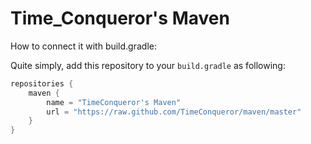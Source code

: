 # Time_Conqueror's Maven

How to connect it with build.gradle:

Quite simply, add this repository to your `build.gradle` as following:
```gradle
repositories {
    maven {
        name = "TimeConqueror's Maven"
        url = "https://raw.github.com/TimeConqueror/maven/master"
    }
}
```